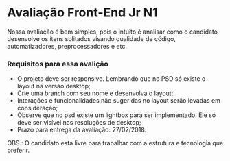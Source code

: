 # Avaliação Front-End Jr N1 #

Nossa avaliação é bem simples, pois o intuito é analisar como o candidato desenvolve os itens solitados visando qualidade de código, automatizadores, preprocessadores e etc.

### Requisitos para essa avalição ###

* O projeto deve ser responsivo. Lembrando que no PSD só existe o layout na versão desktop;
* Crie uma branch com seu nome e desenvolva o layout;
* Interações e funcionalidades não sugeridas no layout serão levadas em consideração;
* Observe que no psd existe um lightbox para ser implementado. Ele só deve ser visível nas resoluções de desktop;
* Prazo para entrega da avaliação: 27/02/2018.

OBS.: O candidato esta livre para trabalhar com a estrutura e tecnologia que preferir.